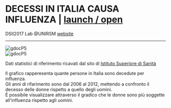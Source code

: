 # DECESSI IN ITALIA CAUSA INFLUENZA | [launch / open](http://dsii-2017-unirsm.github.io/elisabetta.celli)

 
DSII2017 Lab @UNIRSM [website](http://dsii-2017-unirsm.github.io)

----

![gdocP5](http://i.imgur.com/lWCFWWh.png)  
![gdocP5](http://i.imgur.com/T4ECtyQ.png)

Dati statistici di riferimento ricavati dal sito di [Istituto Superiore di Sanità](https://www.iss.it/site/mortalita/Scripts/SelCause.asp)

Il grafico rapperesenta quante persone in Italia sono decedute per influenza.  
Gli anni di rifarimento sono dal 2006 al 2012, mettendo a confronto il decesso delle donne rispetto a quello degli uomini.  
È possibile visualizzare attraverso il gradico che le donne sono più soggette all'influenza rispetto agli uomini.
